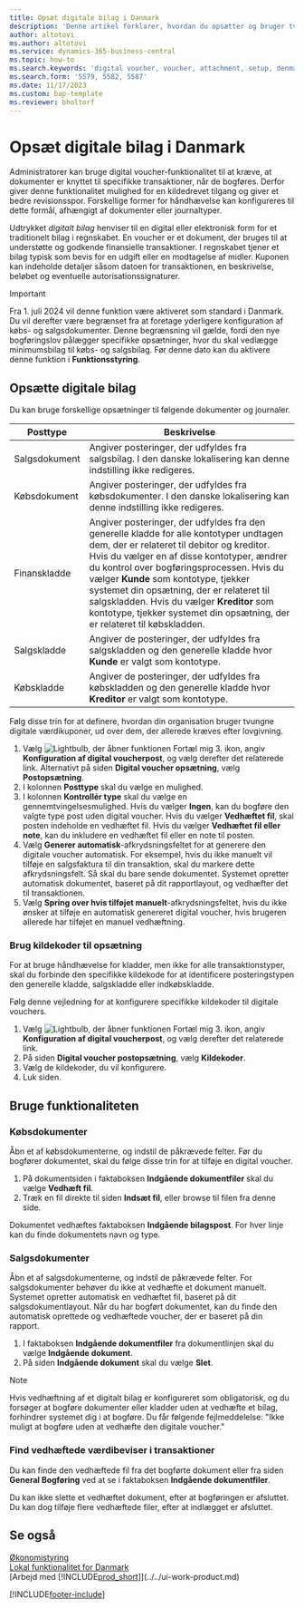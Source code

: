 ```yaml
---
title: Opsæt digitale bilag i Danmark
description: 'Denne artikel forklarer, hvordan du opsætter og bruger tvungne digitale værdikuponer i Microsoft Dynamics 365 Business Central til dansk lokalisering.'
author: altotovi
ms.author: altotovi
ms.service: dynamics-365-business-central
ms.topic: how-to
ms.search.keywords: 'digital voucher, voucher, attachment, setup, denmark'
ms.search.form: '5579, 5582, 5587'
ms.date: 11/17/2023
ms.custom: bap-template
ms.reviewer: bholtorf
---
```


# Opsæt digitale bilag i Danmark

Administratorer kan bruge digital voucher-funktionalitet til at kræve, at dokumenter er knyttet til specifikke transaktioner, når de bogføres. Derfor giver denne funktionalitet mulighed for en kildedrevet tilgang og giver et bedre revisionsspor. Forskellige former for håndhævelse kan konfigureres til dette formål, afhængigt af dokumenter eller journaltyper.

Udtrykket *digitalt bilag* henviser til en digital eller elektronisk form for et traditionelt bilag i regnskabet. En voucher er et dokument, der bruges til at understøtte og godkende finansielle transaktioner. I regnskabet tjener et bilag typisk som bevis for en udgift eller en modtagelse af midler. Kuponen kan indeholde detaljer såsom datoen for transaktionen, en beskrivelse, beløbet og eventuelle autorisationssignaturer.

> [!IMPORTANT]
> Fra 1. juli 2024 vil denne funktion være aktiveret som standard i Danmark. Du vil derefter være begrænset fra at foretage yderligere konfiguration af købs- og salgsdokumenter. Denne begrænsning vil gælde, fordi den nye bogføringslov pålægger specifikke opsætninger, hvor du skal vedlægge minimumsbilag til købs- og salgsbilag. Før denne dato kan du aktivere denne funktion i **Funktionsstyring**.  

## Opsætte digitale bilag

Du kan bruge forskellige opsætninger til følgende dokumenter og journaler.

| Posttype | Beskrivelse |
|------------|-------------|
| Salgsdokument | Angiver posteringer, der udfyldes fra salgsbilag. I den danske lokalisering kan denne indstilling ikke redigeres. |
| Købsdokument | Angiver posteringer, der udfyldes fra købsdokumenter. I den danske lokalisering kan denne indstilling ikke redigeres. |
| Finanskladde | Angiver posteringer, der udfyldes fra den generelle kladde for alle kontotyper undtagen dem, der er relateret til debitor og kreditor. Hvis du vælger en af ​​disse kontotyper, ændrer du kontrol over bogføringsprocessen. Hvis du vælger **Kunde** som kontotype, tjekker systemet din opsætning, der er relateret til salgskladden. Hvis du vælger **Kreditor** som kontotype, tjekker systemet din opsætning, der er relateret til købskladden. |
| Salgskladde | Angiver de posteringer, der udfyldes fra salgskladden og den generelle kladde hvor **Kunde** er valgt som kontotype. |
| Købskladde | Angiver de posteringer, der udfyldes fra købskladden og den generelle kladde hvor **Kreditor** er valgt som kontotype. |

Følg disse trin for at definere, hvordan din organisation bruger tvungne digitale værdikuponer, ud over dem, der allerede kræves efter lovgivning.

1. Vælg ![Lightbulb, der åbner funktionen Fortæl mig 3.](../../media/ui-search/search_small.png "Fortæl mig, hvad du vil foretage dig") ikon, angiv **Konfiguration af digital voucherpost**, og vælg derefter det relaterede link. Alternativt på siden **Digital voucher opsætning**, vælg **Postopsætning**.
2. I kolonnen **Posttype** skal du vælge en mulighed.
3. I kolonnen **Kontrollér type** skal du vælge en gennemtvingelsesmulighed. Hvis du vælger **Ingen**, kan du bogføre den valgte type post uden digital voucher. Hvis du vælger **Vedhæftet fil**, skal posten indeholde en vedhæftet fil. Hvis du vælger **Vedhæftet fil eller note**, kan du inkludere en vedhæftet fil eller en note til posten.
4. Vælg **Generer automatisk**-afkrydsningsfeltet for at generere den digitale voucher automatisk. For eksempel, hvis du ikke manuelt vil tilføje en salgsfaktura til din transaktion, skal du markere dette afkrydsningsfelt. Så skal du bare sende dokumentet. Systemet opretter automatisk dokumentet, baseret på dit rapportlayout, og vedhæfter det til transaktionen.
5. Vælg **Spring over hvis tilføjet manuelt**-afkrydsningsfeltet, hvis du ikke ønsker at tilføje en automatisk genereret digital voucher, hvis brugeren allerede har tilføjet en manuel vedhæftning.

### Brug kildekoder til opsætning

For at bruge håndhævelse for kladder, men ikke for alle transaktionstyper, skal du forbinde den specifikke kildekode for at identificere posteringstypen den generelle kladde, salgskladde eller indkøbskladde.

Følg denne vejledning for at konfigurere specifikke kildekoder til digitale vouchers.

1. Vælg ![Lightbulb, der åbner funktionen Fortæl mig 3.](../../media/ui-search/search_small.png "Fortæl mig, hvad du vil foretage dig") ikon, angiv **Konfiguration af digital voucherpost**, og vælg derefter det relaterede link.
2. På siden **Digital voucher postopsætning**, vælg **Kildekoder**.
3. Vælg de kildekoder, du vil konfigurere.
4. Luk siden.

## Bruge funktionaliteten

### Købsdokumenter

Åbn et af købsdokumenterne, og indstil de påkrævede felter. Før du bogfører dokumentet, skal du følge disse trin for at tilføje en digital voucher.

1. På dokumentsiden i faktaboksen **Indgående dokumentfiler** skal du vælge **Vedhæft fil**.
2. Træk en fil direkte til siden **Indsæt fil**, eller browse til filen fra denne side. 

Dokumentet vedhæftes faktaboksen **Indgående bilagspost**. For hver linje kan du finde dokumentets navn og type.

### Salgsdokumenter

Åbn et af salgsdokumenterne, og indstil de påkrævede felter. For salgsdokumenter behøver du ikke at vedhæfte et dokument manuelt. Systemet opretter automatisk en vedhæftet fil, baseret på dit salgsdokumentlayout. Når du har bogført dokumentet, kan du finde den automatisk oprettede og vedhæftede voucher, der er baseret på din rapport.

1. I faktaboksen **Indgående dokumentfiler** fra dokumentlinjen skal du vælge **Indgående dokument**.
2. På siden **Indgående dokument** skal du vælge **Slet**.

> [!NOTE]
> Hvis vedhæftning af et digitalt bilag er konfigureret som obligatorisk, og du forsøger at bogføre dokumenter eller kladder uden at vedhæfte et bilag, forhindrer systemet dig i at bogføre. Du får følgende fejlmeddelelse: "Ikke muligt at bogføre uden at vedhæfte den digitale voucher."

### Find vedhæftede værdibeviser i transaktioner

Du kan finde den vedhæftede fil fra det bogførte dokument eller fra siden **General Bogføring** ved at se i faktaboksen **Indgående dokumentfiler**.

Du kan ikke slette et vedhæftet dokument, efter at bogføringen er afsluttet. Du kan dog tilføje flere vedhæftede filer, efter at indlægget er afsluttet.

## Se også

[Økonomistyring](../../finance.md)  
[Lokal funktionalitet for Danmark](denmark-local-functionality.md)  
[Arbejd med [!INCLUDE[prod_short](../../includes/prod_short.md)]](../../ui-work-product.md)

[!INCLUDE[footer-include](../../includes/footer-banner.md)]
